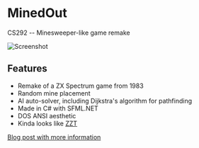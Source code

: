 # MinedOut
CS292 -- Minesweeper-like game remake

![Screenshot](https://i.imgur.com/S7lRkPT.png "Screenshot")

## Features

- Remake of a ZX Spectrum game from 1983
- Random mine placement
- AI auto-solver, including Dijkstra's algorithm for pathfinding
- Made in C# with SFML.NET
- DOS ANSI aesthetic
- Kinda looks like [ZZT](https://www.google.com/search?q=zzt)

[Blog post with more information](https://perrycode.com/2016/05/10/minedout/)
